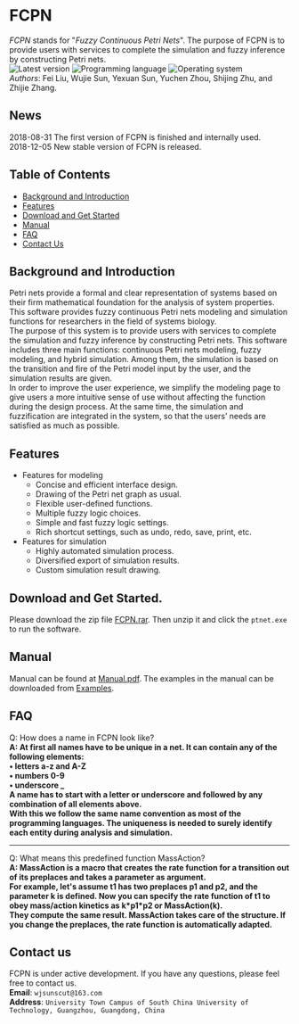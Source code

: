 # FCPN
*FCPN* stands for "*Fuzzy Continuous Petri Nets*". The purpose of FCPN is to provide users with services to complete
the simulation and fuzzy inference by constructing Petri nets.
<br>
![Latest version](https://img.shields.io/badge/Latest%20version-1.0.0-blue.svg)
![Programming language](https://img.shields.io/badge/Programming%20language-C++-red.svg)
![Operating system](https://img.shields.io/badge/Operating%20system-Windows-yellow.svg)
<br>
*Authors*: Fei Liu, Wujie Sun, Yexuan Sun, Yuchen Zhou, Shijing Zhu, and Zhijie Zhang.
## News
2018-08-31 The first version of FCPN is finished and internally used.<br>
2018-12-05  New stable version of FCPN is released.
## Table of Contents
- [Background and Introduction](#background-and-introduction)
- [Features](#features)
- [Download and Get Started](#download-and-get-started)
- [Manual](#manual)
- [FAQ](#faq)
- [Contact Us](#contact-us)
## Background and Introduction
Petri nets provide a formal and clear representation of systems based on their
firm mathematical foundation for the analysis of system properties. This software
provides fuzzy continuous Petri nets modeling and simulation functions
for researchers in the field of systems biology.
<br>
The purpose of this system is to provide users with services to complete
the simulation and fuzzy inference by constructing Petri nets. This software
includes three main functions: continuous Petri nets modeling, fuzzy modeling,
and hybrid simulation. Among them, the simulation is based on the transition
and fire of the Petri model input by the user, and the simulation results are
given.
<br>
In order to improve the user experience, we simplify the modeling page to
give users a more intuitive sense of use without affecting the function during the
design process. At the same time, the simulation and fuzzification are integrated
in the system, so that the users’ needs are satisfied as much as possible.
## Features
* Features for modeling
  * Concise and efficient interface design.
  * Drawing of the Petri net graph as usual.
  * Flexible user-defined functions.
  * Multiple fuzzy logic choices.
  * Simple and fast fuzzy logic settings.
  * Rich shortcut settings, such as undo, redo, save, print, etc.
* Features for simulation
  * Highly automated simulation process.
  * Diversified export of simulation results.
  * Custom simulation result drawing.
## Download and Get Started.
Please download the zip file [FCPN.rar](https://github.com/wjsunscut/fcpn/raw/master/Examples). Then unzip it and click the `ptnet.exe` to run the software.
## Manual
Manual can be found at [Manual.pdf](https://github.com/wjsunscut/fcpn/raw/master/Manual.pdf). The examples in the manual can be downloaded from [Examples](https://github.com/wjsunscut/fcpn/raw/master/Examples).
## FAQ
Q: How does a name in FCPN look like?
<br>
**A: At first all names have to be unique in a net. It can contain any of the following elements:
<br>
    • letters a-z and A-Z
    <br>
    • numbers 0-9
    <br>
    • underscore _
<br>
A name has to start with a letter or underscore and followed by any combination of all elements above. 
<br>
With this we follow the same name convention as most of the programming languages. The uniqueness is needed to surely identify each entity during analysis and simulation.**
<br>
**************************
Q: What means this predefined function MassAction?
<br>
**A: MassAction is a macro that creates the rate function for a transition out of its preplaces and takes a parameter as argument.
<br>
For example, let's assume t1 has two preplaces p1 and p2, and the parameter k is defined. Now you can specify the rate function of t1 to obey mass/action kinetics as k\*p1\*p2 or MassAction(k).
<br>
They compute the same result. MassAction takes care of the structure. If you change the preplaces, the rate function is automatically adapted.**

## Contact us
FCPN is under active development. If you have any questions, please feel free to contact us.
<br>
**Email**: `wjsunscut@163.com`
<br>
**Address**: `University Town Campus of South China University of Technology, Guangzhou, Guangdong, China`
